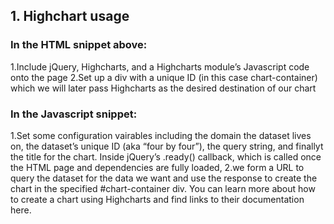 ## 1. Highchart usage

### In the HTML snippet above:

1.Include jQuery, Highcharts, and a Highcharts module’s Javascript code onto the page
2.Set up a div with a unique ID (in this case chart-container) which we will later pass Highcharts as the desired destination of our chart

### In the Javascript snippet:

1.Set some configuration vairables including the domain the dataset lives on, the dataset’s unique ID (aka “four by four”), the query string, and finallyt the title for the chart.
Inside jQuery’s .ready() callback, which is called once the HTML page and dependencies are fully loaded, 
2.we form a URL to query the dataset for the data we want and use the response to create the chart 
in the specified #chart-container div. You can learn more about how to create a chart 
using Highcharts and find links to their documentation here.
